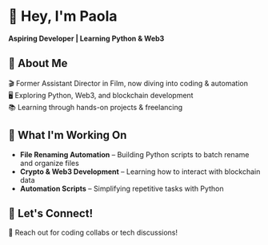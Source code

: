 # 👋 Hey, I'm Paola
 
**Aspiring Developer | Learning Python & Web3**

## 📌 About Me
🎬 Former Assistant Director in Film, now diving into coding & automation  
🖥️ Exploring Python, Web3, and blockchain development  
📚 Learning through hands-on projects & freelancing  

## 🚀 What I'm Working On
- **File Renaming Automation** – Building Python scripts to batch rename and organize files  
- **Crypto & Web3 Development** – Learning how to interact with blockchain data  
- **Automation Scripts** – Simplifying repetitive tasks with Python  

## 🤝 Let's Connect!
📩 Reach out for coding collabs or tech discussions!  

